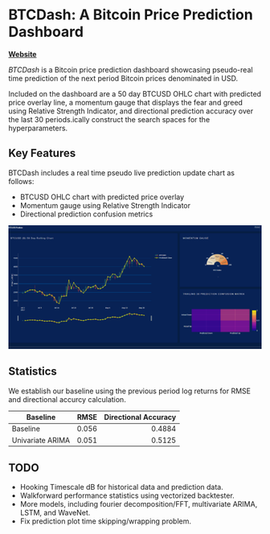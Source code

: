 # BTCDash: A Bitcoin Price Prediction Dashboard



[**Website**](https://dry-shore-97069.herokuapp.com/)

*BTCDash* is a Bitcoin price prediction dashboard showcasing pseudo-real time prediction of 
the next period Bitcoin prices denominated in USD. 

Included on the dashboard are a 50 day
BTCUSD OHLC chart with predicted price overlay line, a momentum gauge that displays the fear
and greed using Relative Strength Indicator, and directional prediction accuracy over the 
last 30 periods.ically construct the search spaces for the hyperparameters.


## Key Features

BTCDash includes a real time pseudo live prediction update chart as follows:

- BTCUSD OHLC chart with predicted price overlay
- Momentum gauge using Relative Strength Indicator
- Directional prediction confusion metrics

![alt text](app/assets/btcdash1.gif)

## Statistics

We establish our baseline using the previous period log returns for RMSE and directional accurcy calculation. 

| Baseline | RMSE | Directional Accuracy |
| ------------- |-------------:| -----:|
| Baseline      | 0.056 | 0.4884 |
| Univariate ARIMA      | 0.051 |   0.5125 |

## TODO
- Hooking Timescale dB for historical data and prediction data.
- Walkforward performance statistics using vectorized backtester.
- More models, including fourier decomposition/FFT, multivariate ARIMA, LSTM, and WaveNet.
- Fix prediction plot time skipping/wrapping problem.
